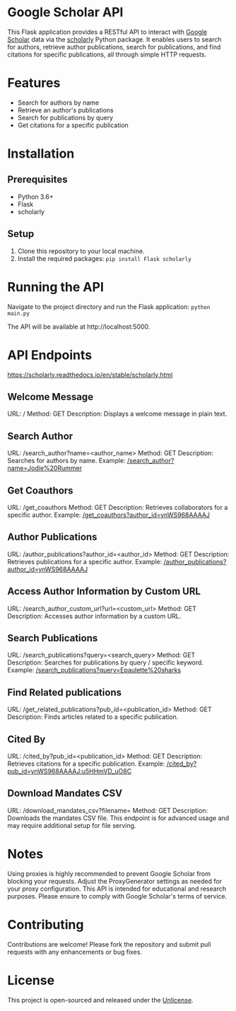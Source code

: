 # Google Scholar API

This Flask application provides a RESTful API to interact with [Google Scholar](https://scholar.google.com.au/) data via the [scholarly](https://github.com/scholarly-python-package/scholarly) Python package. It enables users to search for authors, retrieve author publications, search for publications, and find citations for specific publications, all through simple HTTP requests.

# Features
- Search for authors by name
- Retrieve an author's publications
- Search for publications by query
- Get citations for a specific publication

# Installation
## Prerequisites
- Python 3.6+
- Flask
- scholarly
## Setup
1. Clone this repository to your local machine.
2. Install the required packages: `pip install Flask scholarly`

# Running the API
Navigate to the project directory and run the Flask application:
`python main.py`

The API will be available at http://localhost:5000.

# API Endpoints
https://scholarly.readthedocs.io/en/stable/scholarly.html

## Welcome Message
URL: /
Method: GET
Description: Displays a welcome message in plain text.
## Search Author
URL: /search_author?name=<author_name>
Method: GET
Description: Searches for authors by name.
Example: [/search_author?name=Jodie%20Rummer](http://127.0.0.1:5000/search_author?name=Jodie%20Rummer)
## Get Coauthors
URL: /get_coauthors
Method: GET
Description: Retrieves collaborators for a specific author.
Example: [/get_coauthors?author_id=ynWS968AAAAJ](http://172.0.0.1:5000/get_coauthors?author_id=ynWS968AAAAJ)
## Author Publications
URL: /author_publications?author_id=<author_id>
Method: GET
Description: Retrieves publications for a specific author.
Example: [/author_publications?author_id=ynWS968AAAAJ](http://172.0.0.1:5000/author_publications?author_id=ynWS968AAAAJ)
## Access Author Information by Custom URL
URL: /search_author_custom_url?url=<custom_url>
Method: GET
Description: Accesses author information by a custom URL.
## Search Publications
URL: /search_publications?query=<search_query>
Method: GET
Description: Searches for publications by query / specific keyword.
Example: [/search_publications?query=Epaulette%20sharks](http://172.0.0.1:5000/search_publications?query=Epaulette%20sharks)
## Find Related publications
URL: /get_related_publications?pub_id=<publication_id>
Method: GET
Description: Finds articles related to a specific publication.
## Cited By
URL: /cited_by?pub_id=<publication_id>
Method: GET
Description: Retrieves citations for a specific publication.
Example: [/cited_by?pub_id=ynWS968AAAAJ:u5HHmVD_uO8C](http://172.0.0.1:5000/cited_by?pub_id=ynWS968AAAAJ:u5HHmVD_uO8C)
## Download Mandates CSV
URL: /download_mandates_csv?filename=<filename>
Method: GET
Description: Downloads the mandates CSV file. This endpoint is for advanced usage and may require additional setup for file serving.

# Notes
Using proxies is highly recommended to prevent Google Scholar from blocking your requests. Adjust the ProxyGenerator settings as needed for your proxy configuration.
This API is intended for educational and research purposes. Please ensure to comply with Google Scholar's terms of service.

# Contributing
Contributions are welcome! Please fork the repository and submit pull requests with any enhancements or bug fixes.

# License
This project is open-sourced and released under the [Unlicense](http://unlicense.org/).